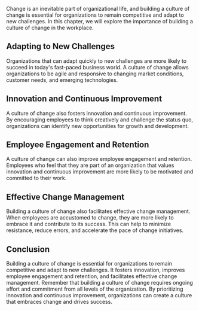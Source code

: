 
Change is an inevitable part of organizational life, and building a culture of change is essential for organizations to remain competitive and adapt to new challenges. In this chapter, we will explore the importance of building a culture of change in the workplace.

Adapting to New Challenges
--------------------------

Organizations that can adapt quickly to new challenges are more likely to succeed in today's fast-paced business world. A culture of change allows organizations to be agile and responsive to changing market conditions, customer needs, and emerging technologies.

Innovation and Continuous Improvement
-------------------------------------

A culture of change also fosters innovation and continuous improvement. By encouraging employees to think creatively and challenge the status quo, organizations can identify new opportunities for growth and development.

Employee Engagement and Retention
---------------------------------

A culture of change can also improve employee engagement and retention. Employees who feel that they are part of an organization that values innovation and continuous improvement are more likely to be motivated and committed to their work.

Effective Change Management
---------------------------

Building a culture of change also facilitates effective change management. When employees are accustomed to change, they are more likely to embrace it and contribute to its success. This can help to minimize resistance, reduce errors, and accelerate the pace of change initiatives.

Conclusion
----------

Building a culture of change is essential for organizations to remain competitive and adapt to new challenges. It fosters innovation, improves employee engagement and retention, and facilitates effective change management. Remember that building a culture of change requires ongoing effort and commitment from all levels of the organization. By prioritizing innovation and continuous improvement, organizations can create a culture that embraces change and drives success.
